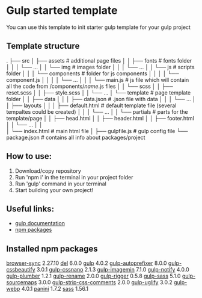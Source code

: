 # Gulp started template
You can use this template to init starter gulp template for your gulp project

## Template structure 
.
├── src
│   ├── assets                            # additional page files
│   │   ├── fonts                         # fonts folder
│   │   │   └── ...
│   │   └── img                           # images folder
│   │   │   └── ...
│   │   └── js                            # scripts folder
│   │   │   └── components                # folder for js components
│   │   │   │    └── component.js
│   │   │   │        └── ...
│   │   │   └── main.js                   # js file which will contain all the code from /components/*name*.js files
│   │   └── scss
│   │       ├── reset.scss
│   │       ├── style.scss
│   │       └── ...
│   └── template                          # page template folder
│   │   ├── data
│   │   │   ├── data.json                 # .json file with data
│   │   │   └── ...
│   │   ├── layouts
│   │   │   ├── default.html              # default template file (several tempaltes could be created)
│   │   │   └── ...
│   │   └── partials                      # parts for the template/page
│   │       ├── head.html
│   │       ├── header.html
│   │       ├── footer.html
│   │       └── ...
│   │    
│   └── index.html                        # main html file
│
├── gulpfile.js                           # gulp config file
└── package.json                          # contains all info about packages/project

## How to use:  
1. Download/copy repository 
2. Run 'npm i' in the terminal in your project folder
3. Run 'gulp' command in your terminal 
4. Start building your own project!

## Useful links:
- [gulp documentation](https://gulpjs.com/)
- [npm packages](https://www.npmjs.com/)

## Installed npm packages
[browser-sync](https://www.npmjs.com/) 2.27.10
[del](https://www.npmjs.com/) 6.0.0
[gulp](https://www.npmjs.com/) 4.0.2
[gulp-autoprefixer](https://www.npmjs.com/) 8.0.0
[gulp-cssbeautify](https://www.npmjs.com/) 3.0.1
[gulp-cssnano](https://www.npmjs.com/) 2.1.3
[gulp-imagemin](https://www.npmjs.com/) 7.1.0
[gulp-notify](https://www.npmjs.com/) 4.0.0
[gulp-plumber](https://www.npmjs.com/) 1.2.1
[gulp-rename](https://www.npmjs.com/) 2.0.0
[gulp-rigger](https://www.npmjs.com/) 0.5.8
[gulp-sass](https://www.npmjs.com/) 5.1.0
[gulp-sourcemaps](https://www.npmjs.com/) 3.0.0
[gulp-strip-css-comments](https://www.npmjs.com/) 2.0.0
[gulp-uglify](https://www.npmjs.com/) 3.0.2
[gulp-webp](https://www.npmjs.com/) 4.0.1
[panini](https://www.npmjs.com/) 1.7.2
[sass](https://www.npmjs.com/) 1.56.1
